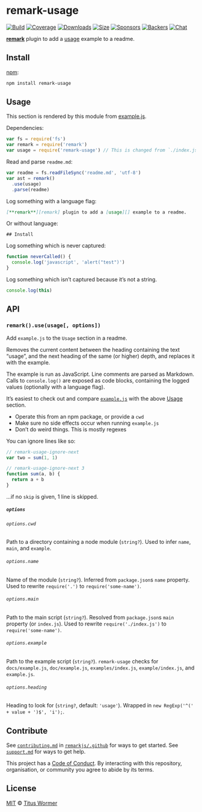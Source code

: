 # remark-usage

[![Build][build-badge]][build]
[![Coverage][coverage-badge]][coverage]
[![Downloads][downloads-badge]][downloads]
[![Size][size-badge]][size]
[![Sponsors][sponsors-badge]][collective]
[![Backers][backers-badge]][collective]
[![Chat][chat-badge]][chat]

[**remark**][remark] plugin to add a [usage][] example to a readme.

## Install

[npm][]:

```sh
npm install remark-usage
```

## Usage

This section is rendered by this module from [example.js][example-js].

Dependencies:

```javascript
var fs = require('fs')
var remark = require('remark')
var usage = require('remark-usage') // This is changed from `./index.js` to `remark-usage`
```

Read and parse `readme.md`:

```javascript
var readme = fs.readFileSync('readme.md', 'utf-8')
var ast = remark()
  .use(usage)
  .parse(readme)
```

Log something with a language flag:

```markdown
[**remark**][remark] plugin to add a [usage][] example to a readme.
```

Or without language:

```
## Install
```

Log something which is never captured:

```javascript
function neverCalled() {
  console.log('javascript', 'alert("test")')
}
```

Log something which isn’t captured because it’s not a string.

```javascript
console.log(this)
```

## API

<!--lint enable code-block-style-->

### `remark().use(usage[, options])`

Add `example.js` to the `Usage` section in a readme.

Removes the current content between the heading containing the text “usage”, and
the next heading of the same (or higher) depth, and replaces it with the
example.

The example is run as JavaScript.
Line comments are parsed as Markdown.
Calls to `console.log()` are exposed as code blocks, containing the logged
values (optionally with a language flag).

It’s easiest to check out and compare [`example.js`][example-js] with the above
[Usage][] section.

*   Operate this from an npm package, or provide a `cwd`
*   Make sure no side effects occur when running `example.js`
*   Don’t do weird things.
    This is mostly regexes

You can ignore lines like so:

```js
// remark-usage-ignore-next
var two = sum(1, 1)

// remark-usage-ignore-next 3
function sum(a, b) {
  return a + b
}
```

…if no `skip` is given, 1 line is skipped.

##### `options`

###### `options.cwd`

Path to a directory containing a node module (`string?`).
Used to infer `name`, `main`, and `example`.

###### `options.name`

Name of the module (`string?`).
Inferred from `package.json`s `name` property.
Used to rewrite `require('.')` to `require('some-name')`.

###### `options.main`

Path to the main script (`string?`).
Resolved from `package.json`s `main` property (or `index.js`).
Used to rewrite `require('./index.js')` to `require('some-name')`.

###### `options.example`

Path to the example script (`string?`).
`remark-usage` checks for `docs/example.js`, `doc/example.js`,
`examples/index.js`, `example/index.js`, and `example.js`.

###### `options.heading`

Heading to look for (`string?`, default: `'usage'`).
Wrapped in `new RegExp('^(' + value + ')$', 'i');`.

## Contribute

See [`contributing.md`][contributing] in [`remarkjs/.github`][health] for ways
to get started.
See [`support.md`][support] for ways to get help.

This project has a [Code of Conduct][coc].
By interacting with this repository, organisation, or community you agree to
abide by its terms.

## License

[MIT][license] © [Titus Wormer][author]

<!-- Definitions -->

[build-badge]: https://img.shields.io/travis/remarkjs/remark-usage/master.svg

[build]: https://travis-ci.org/remarkjs/remark-usage

[coverage-badge]: https://img.shields.io/codecov/c/github/remarkjs/remark-usage.svg

[coverage]: https://codecov.io/github/remarkjs/remark-usage

[downloads-badge]: https://img.shields.io/npm/dm/remark-usage.svg

[downloads]: https://www.npmjs.com/package/remark-usage

[size-badge]: https://img.shields.io/bundlephobia/minzip/remark-usage.svg

[size]: https://bundlephobia.com/result?p=remark-usage

[sponsors-badge]: https://opencollective.com/unified/sponsors/badge.svg

[backers-badge]: https://opencollective.com/unified/backers/badge.svg

[collective]: https://opencollective.com/unified

[chat-badge]: https://img.shields.io/badge/join%20the%20community-on%20spectrum-7b16ff.svg

[chat]: https://spectrum.chat/unified/remark

[npm]: https://docs.npmjs.com/cli/install

[health]: https://github.com/remarkjs/.github

[contributing]: https://github.com/remarkjs/.github/blob/master/contributing.md

[support]: https://github.com/remarkjs/.github/blob/master/support.md

[coc]: https://github.com/remarkjs/.github/blob/master/code-of-conduct.md

[license]: license

[author]: https://wooorm.com

[remark]: https://github.com/remarkjs/remark

[usage]: #usage

[example-js]: example.js

